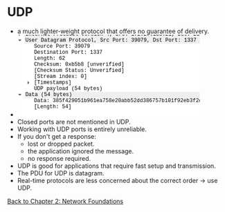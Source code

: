 # UDP

- a much lighter‐weight protocol that offers no guarantee of delivery.
- ![](./udp-headers.png)
- Closed ports are not mentioned in UDP.
- Working with UDP ports is entirely unreliable.
- If you don't get a response:
	- lost or dropped packet.
	- the application ignored the message.
	- no response required.
- UDP is good for applications that require fast setup and transmission.
- The PDU for UDP is datagram.
- Real-time protocols are less concerned about the correct order -> use UDP.

[Back to Chapter 2: Network Foundations](../ceh.md#chapter%202%20network%20foundations)